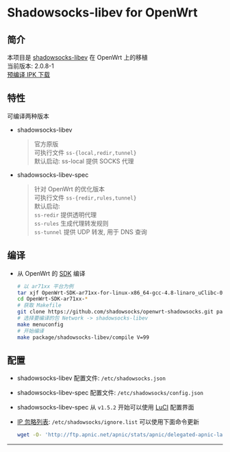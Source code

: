 Shadowsocks-libev for OpenWrt
===

简介
---

 本项目是 [shadowsocks-libev][1] 在 OpenWrt 上的移植  
 当前版本: 2.0.8-1  
 [预编译 IPK 下载][2]  

特性
---

可编译两种版本  

 - shadowsocks-libev

   > 官方原版  
   > 可执行文件 `ss-{local,redir,tunnel}`  
   > 默认启动: ss-local 提供 SOCKS 代理  

 - shadowsocks-libev-spec

   > 针对 OpenWrt 的优化版本  
   > 可执行文件 `ss-{redir,rules,tunnel}`  
   > 默认启动:  
   > `ss-redir` 提供透明代理  
   > `ss-rules` 生成代理转发规则  
   > `ss-tunnel` 提供 UDP 转发, 用于 DNS 查询  

编译
---

 - 从 OpenWrt 的 [SDK][S] 编译

   ```bash
   # 以 ar71xx 平台为例
   tar xjf OpenWrt-SDK-ar71xx-for-linux-x86_64-gcc-4.8-linaro_uClibc-0.9.33.2.tar.bz2
   cd OpenWrt-SDK-ar71xx-*
   # 获取 Makefile
   git clone https://github.com/shadowsocks/openwrt-shadowsocks.git package/shadowsocks-libev
   # 选择要编译的包 Network -> shadowsocks-libev
   make menuconfig
   # 开始编译
   make package/shadowsocks-libev/compile V=99
   ```

配置
---

 - shadowsocks-libev 配置文件: `/etc/shadowsocks.json`

 - shadowsocks-libev-spec 配置文件: `/etc/shadowsocks/config.json`

 - shadowsocks-libev-spec 从 `v1.5.2` 开始可以使用 [LuCI][L] 配置界面

 - [IP 忽略列表][3]: `/etc/shadowsocks/ignore.list` 可以使用下面命令更新
   ```bash
   wget -O- 'http://ftp.apnic.net/apnic/stats/apnic/delegated-apnic-latest' | awk -F\| '/CN\|ipv4/ { printf("%s/%d\n", $4, 32-log($5)/log(2)) }' > /etc/shadowsocks/ignore.list
   ```

----------


  [1]: https://github.com/shadowsocks/shadowsocks-libev
  [2]: https://sourceforge.net/projects/openwrt-dist/files/shadowsocks-libev/
  [3]: https://github.com/shadowsocks/openwrt-shadowsocks/blob/master/files/shadowsocks.list
  [L]: https://github.com/aa65535/openwrt-dist-luci
  [S]: http://wiki.openwrt.org/doc/howto/obtain.firmware.sdk
